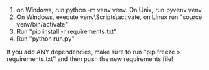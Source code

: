 1. on Windows, run python -m venv venv. On Unix, run pyvenv venv
2. On Windows, execute venv\Scripts\activate, on Linux run "source venv/bin/activate"
3. Run "pip install -r requirements.txt"
4. Run "python run.py"


If you add ANY dependencies, make sure to run "pip freeze > requirements.txt" and then push the new requirements file!

